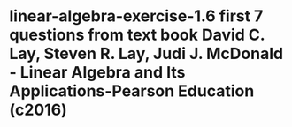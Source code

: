 # linear-algebra-exercise-1.6 first 7 questions from text book  David C. Lay, Steven R. Lay, Judi J. McDonald - Linear Algebra and Its Applications-Pearson Education (c2016)
